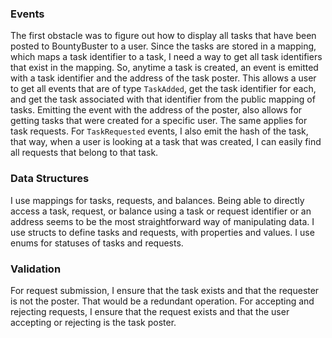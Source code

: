 ### Events
The first obstacle was to figure out how to display all tasks that have been posted
to BountyBuster to a user. Since the tasks are stored in a mapping, which maps
a task identifier to a task, I need a way to get all task identifiers that exist
in the mapping. So, anytime a task is created, an event is emitted with a task identifier
and the address of the task poster. This allows a user to get all events that
are of type `TaskAdded`, get the task identifier for each, and get the task associated
with that identifier from the public mapping of tasks. Emitting the event with the
address of the poster, also allows for getting tasks that were created for a specific
user. The same applies for task requests. For `TaskRequested` events, I also emit
the hash of the task, that way, when a user is looking at a task that was created,
I can easily find all requests that belong to that task.

### Data Structures
I use mappings for tasks, requests, and balances. Being able to directly access
a task, request, or balance using a task or request identifier or an address
seems to be the most straightforward way of manipulating data. I use structs to
define tasks and requests, with properties and values. I use enums for statuses
of tasks and requests.

### Validation
For request submission, I ensure that the task exists and that the requester is
not the poster. That would be a redundant operation. For accepting and rejecting
requests, I ensure that the request exists and that the user accepting or
rejecting is the task poster.
